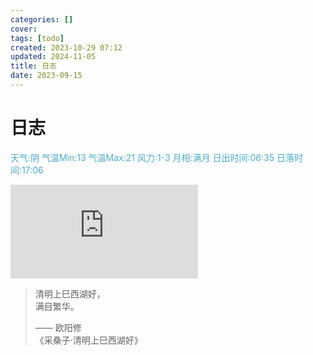 ```yaml
---
categories: []
cover: 
tags: [todo]
created: 2023-10-29 07:12
updated: 2024-11-05
title: 日志
date: 2023-09-15
---
```

# 日志


<font color="#4bacc6">天气:阴  气温Min:13  气温Max:21  风力:1-3  月相:满月  日出时间:06:35  日落时间:17:06</font>

![bing](https://bing.img.run/uhd.php)

> 清明上巳西湖好，  
> 满目繁华。  
> 
> —— 欧阳修  
> 《采桑子·清明上巳西湖好》








